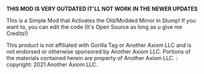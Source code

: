 **THIS MOD IS VERY OUTDATED IT'LL NOT WORK IN THE NEWER UPDATES**



This is a Simple Mod that Activates the Old/Modded Mirror in Stump!
If you want to, you can edit the code (It's Open Source as long as u give me Credits!)


This product is not affiliated with Gorilla Tag or Another Axiom LLC and is not endorsed or otherwise sponsored by Another Axiom LLC. Portions of the materials contained herein are property of Another Axiom LLC. : copyright: 2021 Another Axiom LLC.
